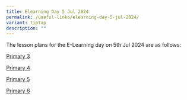 ```yaml
---
title: Elearning Day 5 Jul 2024
permalink: /useful-links/elearning-day-5-jul-2024/
variant: tiptap
description: ""
---
```

<p>The lesson plans for the E-Learning day on 5th Jul 2024 are as follows:</p>
<p><a href="/files/P3__E_Learning_2024_Lesson_Plans_for_5_July_2024.pdf" rel="noopener noreferrer nofollow" target="_blank">Primary 3</a>
</p>
<p><a href="/files/P4__E_Learning_2024_Lesson_Plans_for_5_July_2024.pdf" rel="noopener noreferrer nofollow" target="_blank">Primary 4</a>
</p>
<p><a href="/files/P5__E_Learning_2024_Lesson_Plans_for_5_July_2024.pdf" rel="noopener noreferrer nofollow" target="_blank">Primary 5</a>
</p>
<p><a href="/files/P6__E_Learning_2024_Lesson_Plans_for_5_July_2024.pdf" rel="noopener noreferrer nofollow" target="_blank">Primary 6</a>
</p>